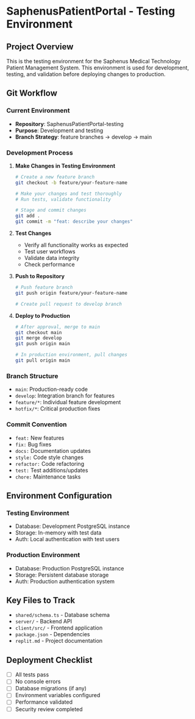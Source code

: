 # SaphenusPatientPortal - Testing Environment

## Project Overview
This is the testing environment for the Saphenus Medical Technology Patient Management System. This environment is used for development, testing, and validation before deploying changes to production.

## Git Workflow

### Current Environment
- **Repository**: SaphenusPatientPortal-testing
- **Purpose**: Development and testing
- **Branch Strategy**: feature branches -> develop -> main

### Development Process

1. **Make Changes in Testing Environment**
   ```bash
   # Create a new feature branch
   git checkout -b feature/your-feature-name
   
   # Make your changes and test thoroughly
   # Run tests, validate functionality
   
   # Stage and commit changes
   git add .
   git commit -m "feat: describe your changes"
   ```

2. **Test Changes**
   - Verify all functionality works as expected
   - Test user workflows
   - Validate data integrity
   - Check performance

3. **Push to Repository**
   ```bash
   # Push feature branch
   git push origin feature/your-feature-name
   
   # Create pull request to develop branch
   ```

4. **Deploy to Production**
   ```bash
   # After approval, merge to main
   git checkout main
   git merge develop
   git push origin main
   
   # In production environment, pull changes
   git pull origin main
   ```

### Branch Structure
- `main`: Production-ready code
- `develop`: Integration branch for features
- `feature/*`: Individual feature development
- `hotfix/*`: Critical production fixes

### Commit Convention
- `feat:` New features
- `fix:` Bug fixes
- `docs:` Documentation updates
- `style:` Code style changes
- `refactor:` Code refactoring
- `test:` Test additions/updates
- `chore:` Maintenance tasks

## Environment Configuration

### Testing Environment
- Database: Development PostgreSQL instance
- Storage: In-memory with test data
- Auth: Local authentication with test users

### Production Environment
- Database: Production PostgreSQL instance
- Storage: Persistent database storage
- Auth: Production authentication system

## Key Files to Track
- `shared/schema.ts` - Database schema
- `server/` - Backend API
- `client/src/` - Frontend application
- `package.json` - Dependencies
- `replit.md` - Project documentation

## Deployment Checklist
- [ ] All tests pass
- [ ] No console errors
- [ ] Database migrations (if any)
- [ ] Environment variables configured
- [ ] Performance validated
- [ ] Security review completed